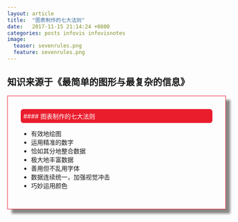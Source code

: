```yaml
---
layout: article
title:  "图表制作的七大法则"
date:   2017-11-15 21:14:24 +0800
categories: posts infovis infovisnotes
image:
  teaser: sevenrules.png
  feature: sevenrules.png
---
```


## 知识来源于《最简单的图形与最复杂的信息》

<div class="row img-rounded" style="padding:30px; box-shadow: 10px 10px 5px #888888; border: 1px solid #EA1D2D;">
<div class="col-md-12">
<div style="background: #EA1D2D; color:white; border-radius:6px; padding:6px;" markdown="1">
#### 图表制作的七大法则
</div>
</div>
<div class="col-md-8" markdown="1" ><!-- right -->


* 有效地绘图
* 运用精准的数字
* 恰如其分地整合数据
* 极大地丰富数据
* 善用但不乱用字体
* 数据连续统一，加强视觉冲击
* 巧妙运用颜色
</div>
</div>

